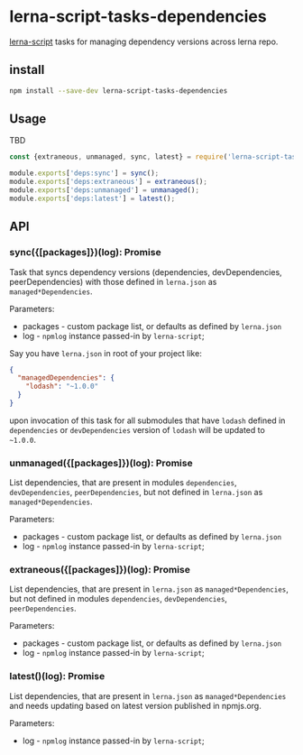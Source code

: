 # lerna-script-tasks-dependencies

[lerna-script](../..) tasks for managing dependency versions across lerna repo.

## install

```bash
npm install --save-dev lerna-script-tasks-dependencies
```

## Usage

TBD

```js
const {extraneous, unmanaged, sync, latest} = require('lerna-script-tasks-dependencies');

module.exports['deps:sync'] = sync();
module.exports['deps:extraneous'] = extraneous();
module.exports['deps:unmanaged'] = unmanaged();
module.exports['deps:latest'] = latest();
```

## API

### sync({[packages]})(log): Promise
Task that syncs dependency versions (dependencies, devDependencies, peerDependencies) with those defined in `lerna.json` as `managed*Dependencies`.

Parameters:
 - packages - custom package list, or defaults as defined by `lerna.json`
 - log - `npmlog` instance passed-in by `lerna-script`;

Say you have `lerna.json` in root of your project like:

```json
{
  "managedDependencies": {
    "lodash": "~1.0.0"
  }
}
```

upon invocation of this task for all submodules that have `lodash` defined in `dependencies` or `devDependencies` version of `lodash` will be updated to `~1.0.0`.

### unmanaged({[packages]})(log): Promise
List dependencies, that are present in modules `dependencies`, `devDependencies`, `peerDependencies`, but not defined in `lerna.json` as `managed*Dependencies`.

Parameters:
 - packages - custom package list, or defaults as defined by `lerna.json`
 - log - `npmlog` instance passed-in by `lerna-script`;

### extraneous({[packages]})(log): Promise
List dependencies, that are present in `lerna.json` as `managed*Dependencies`, but not defined in modules `dependencies`, `devDependencies`, `peerDependencies`.

Parameters:
 - packages - custom package list, or defaults as defined by `lerna.json`
 - log - `npmlog` instance passed-in by `lerna-script`;

### latest()(log): Promise
List dependencies, that are present in `lerna.json` as `managed*Dependencies` and needs updating based on latest version published in npmjs.org.

Parameters:
 - log - `npmlog` instance passed-in by `lerna-script`;

